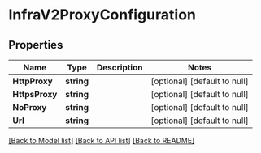 # InfraV2ProxyConfiguration

## Properties
Name | Type | Description | Notes
------------ | ------------- | ------------- | -------------
**HttpProxy** | **string** |  | [optional] [default to null]
**HttpsProxy** | **string** |  | [optional] [default to null]
**NoProxy** | **string** |  | [optional] [default to null]
**Url** | **string** |  | [optional] [default to null]

[[Back to Model list]](../README.md#documentation-for-models) [[Back to API list]](../README.md#documentation-for-api-endpoints) [[Back to README]](../README.md)


